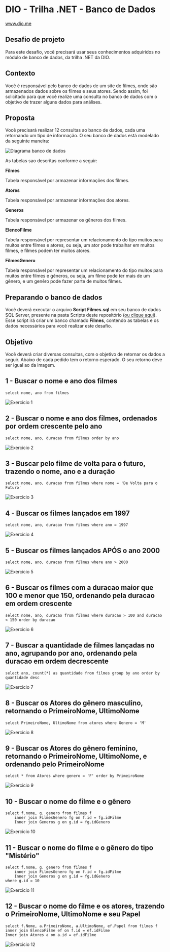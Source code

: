 # DIO - Trilha .NET - Banco de Dados
www.dio.me

## Desafio de projeto
Para este desafio, você precisará usar seus conhecimentos adquiridos no módulo de banco de dados, da trilha .NET da DIO.

## Contexto
Você é responsável pelo banco de dados de um site de filmes, onde são armazenados dados sobre os filmes e seus atores. Sendo assim, foi solicitado para que você realize uma consulta no banco de dados com o objetivo de trazer alguns dados para análises.

## Proposta
Você precisará realizar 12 consultas ao banco de dados, cada uma retornando um tipo de informação.
O seu banco de dados está modelado da seguinte maneira:

![Diagrama banco de dados](Imagens/diagrama.png)

As tabelas sao descritas conforme a seguir:

**Filmes**

Tabela responsável por armazenar informações dos filmes.

**Atores**

Tabela responsável por armazenar informações dos atores.

**Generos**

Tabela responsável por armazenar os gêneros dos filmes.

**ElencoFilme**

Tabela responsável por representar um relacionamento do tipo muitos para muitos entre filmes e atores, ou seja, um ator pode trabalhar em muitos filmes, e filmes
podem ter muitos atores.

**FilmesGenero**

Tabela responsável por representar um relacionamento do tipo muitos para muitos entre filmes e gêneros, ou seja, um filme pode ter mais de um gênero, e um genêro pode fazer parte de muitos filmes.

## Preparando o banco de dados
Você deverá executar o arquivo **Script Filmes.sql** em seu banco de dados SQL Server, presente na pasta Scripts deste repositório ([ou clique aqui](Script%20Filmes.sql)). Esse script irá criar um banco chamado **Filmes**, contendo as tabelas e os dados necessários para você realizar este desafio.

## Objetivo
Você deverá criar diversas consultas, com o objetivo de retornar os dados a seguir. Abaixo de cada pedido tem o retorno esperado. O seu retorno deve ser igual ao da imagem.

## 1 - Buscar o nome e ano dos filmes

	select nome, ano from filmes

![Exercicio 1](Imagens/1.png)

## 2 - Buscar o nome e ano dos filmes, ordenados por ordem crescente pelo ano

	select nome, ano, duracao from filmes order by ano

![Exercicio 2](Imagens/2.png)

## 3 - Buscar pelo filme de volta para o futuro, trazendo o nome, ano e a duração

	select nome, ano, duracao from filmes where nome = 'De Volta para o Futuro'

![Exercicio 3](Imagens/3.png)

## 4 - Buscar os filmes lançados em 1997

	select nome, ano, duracao from filmes where ano = 1997

![Exercicio 4](Imagens/4.png)

## 5 - Buscar os filmes lançados APÓS o ano 2000

	select nome, ano, duracao from filmes where ano > 2000	

![Exercicio 5](Imagens/5.png)

## 6 - Buscar os filmes com a duracao maior que 100 e menor que 150, ordenando pela duracao em ordem crescente

	select nome, ano, duracao from filmes where duracao > 100 and duracao < 150 order by duracao

![Exercicio 6](Imagens/6.png)

## 7 - Buscar a quantidade de filmes lançadas no ano, agrupando por ano, ordenando pela duracao em ordem decrescente

	select ano, count(*) as quantidade from filmes group by ano order by quantidade desc

![Exercicio 7](Imagens/7.png)

## 8 - Buscar os Atores do gênero masculino, retornando o PrimeiroNome, UltimoNome

	select PrimeiroNome, UltimoNome from atores where Genero = 'M'

![Exercicio 8](Imagens/8.png)

## 9 - Buscar os Atores do gênero feminino, retornando o PrimeiroNome, UltimoNome, e ordenando pelo PrimeiroNome

	select * from Atores where genero = 'F' order by PrimeiroNome 

![Exercicio 9](Imagens/9.png)

## 10 - Buscar o nome do filme e o gênero

	select f.nome, g. genero from filmes f 
		inner join FilmesGenero fg on f.id = fg.idFilme 
		Inner join Generos g on g.id = fg.idGenero

![Exercicio 10](Imagens/10.png)

## 11 - Buscar o nome do filme e o gênero do tipo "Mistério"

	select f.nome, g. genero from filmes f 
		inner join FilmesGenero fg on f.id = fg.idFilme 
		Inner join Generos g on g.id = fg.idGenero
	where g.id = 10

![Exercicio 11](Imagens/11.png)

## 12 - Buscar o nome do filme e os atores, trazendo o PrimeiroNome, UltimoNome e seu Papel

	select f.Nome, a.PrimeiroNome, a.UltimoNome, ef.Papel from filmes f 
	inner join ElencoFilme ef on f.id = ef.idFilme 
	Inner join Atores a on a.id = ef.idFilme

![Exercicio 12](Imagens/12.png)
